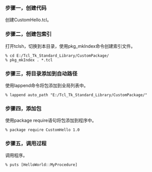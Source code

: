 ### 步骤一，创建代码

创建CustomHello.tcl。

### 步骤二，创建包索引

打开tclsh，切换到本目录，使用pkg_mkIndex命令创建索引文件。
```
% cd E:/Tcl_Tk_Standard_Library/CustomPackage/
% pkg_mkIndex . *.tcl
```

### 步骤三，将目录添加到自动路径

使用lappend命令将包添加到全局列表中。
```
% lappend auto_path "E:/Tcl_Tk_Standard_Library/CustomPackage/"
```

### 步骤四，添加包

使用package require语句将包添加到程序中。
```
% package require CustomHello 1.0
```

### 步骤五，调用过程

调用程序。
```
% puts [HelloWorld::MyProcedure]
```
